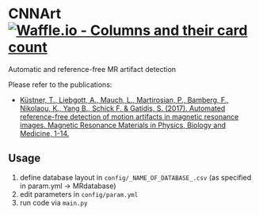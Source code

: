 # CNNArt [![Waffle.io - Columns and their card count](https://badge.waffle.io/thomaskuestner/CNNArt.svg?columns=all)](https://waffle.io/thomaskuestner/CNNArt) 
Automatic and reference-free MR artifact detection

Please refer to the publications:
- [Küstner, T., Liebgott, A., Mauch, L., Martirosian, P., Bamberg, F., Nikolaou, K., Yang B., Schick F. & Gatidis, S. (2017). Automated reference-free detection of motion artifacts in magnetic resonance images. Magnetic Resonance Materials in Physics, Biology and Medicine, 1-14.](https://link.springer.com/article/10.1007/s10334-017-0650-z)

## Usage
1. define database layout in `config/_NAME_OF_DATABASE_.csv` (as specified in param.yml -> MRdatabase)
2. edit parameters in `config/param.yml`
3. run code via `main.py`
